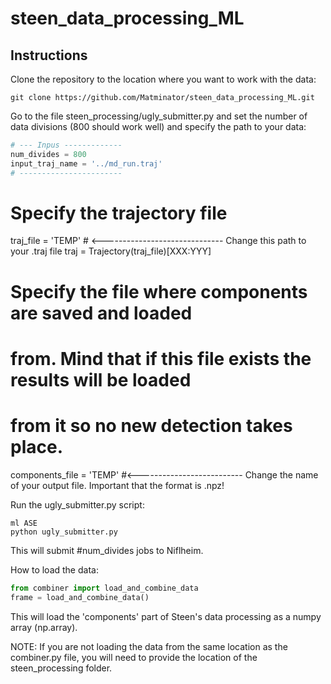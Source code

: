 # steen_data_processing_ML

## Instructions 

Clone the repository to the location where you want to work with the data:
```
git clone https://github.com/Matminator/steen_data_processing_ML.git
```

Go to the file steen_processing/ugly_submitter.py and set the number of data divisions (800 should work well) and specify the path to your data:
```python
# --- Inpus -------------
num_divides = 800
input_traj_name = '../md_run.traj'
# -----------------------
```

# Specify the trajectory file
traj_file = 'TEMP' # <------------------------------ Change this path to your .traj file
traj = Trajectory(traj_file)[XXX:YYY]


# Specify the file where components are saved and loaded
# from. Mind that if this file exists the results will be loaded
# from it so no new detection takes place.
components_file = 'TEMP' #<-------------------------- Change the name of your output file. Important that the format is .npz!

Run the ugly_submitter.py script:
```
ml ASE
python ugly_submitter.py
```
This will submit #num_divides jobs to Niflheim.

How to load the data:
```python
from combiner import load_and_combine_data
frame = load_and_combine_data()
```
This will load the 'components' part of Steen's data processing as a numpy array (np.array).

NOTE: If you are not loading the data from the same location as the combiner.py file, you will need to provide the location of the steen_processing folder.



